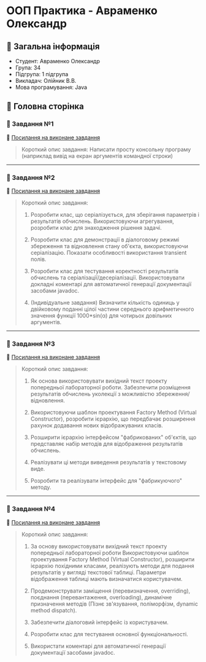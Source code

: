 # ООП Практика - Авраменко Олександр
 ## :scroll: Загальна інформація
 - Студент: Авраменко Олександр
 - Група: 34
 - Підгрупа: 1 підгрупа
 - Викладач: Олійник В.В.
 - Мова програмування: Java
## :page_facing_up: Головна сторінка
### 📌 Завдання №1

:file_folder: [Посилання на виконане завдання](https://github.com/avramenko13/Practice-2-OO-/blob/main/practice2avramenko/src/main/java/ex1/README.md )

>Короткий опис завдання: Написати просту консольну програму (наприклад вивід на екран аргументів командної строки)
___

### 📌 Завдання №2

 :file_folder: [Посилання на виконане завдання](https://github.com/avramenko13/Practice-2-OO-/blob/main/practice2avramenko/src/main/java/ex2/README.md)

>Короткий опис завдання: 
>1. Розробити клас, що серіалізується, для зберігання параметрів і результатів
обчислень.
Використовуючи агрегування, розробити клас для знаходження рішення
задачі.
>
>2. Розробити клас для демонстрації в діалоговому режимі збереження та
відновлення стану об'єкта, використовуючи серіалізацію. Показати особливості
використання transient полів.
>
>3. Розробити клас для тестування коректності результатів обчислень та
серіалізації/десеріалізації.
Використовувати докладні коментарі для автоматичної генерації
документації засобами javadoc.
>
>4. (Індивідуальне завдання) 
Визначити кількість одиниць у двійковому поданні цілої частини середнього
арифметичного значення функції 1000*sin(α) для чотирьох довільних
аргументів.
___

### 📌 Завдання №3

:file_folder: [Посилання на виконане завдання](https://github.com/avramenko13/Practice-2-OO-/blob/main/practice2avramenko/src/main/java/ex3/README.md )

>Короткий опис завдання: 
>
>1. Як основа використовувати вихідний текст проекту попередньої лабораторної роботи. Забезпечити розміщення результатів обчислень уколекції з можливістю збереження/відновлення.
>
>2. Використовуючи шаблон проектування Factory Method (Virtual Constructor), розробити ієрархію, що передбачає розширення рахунок додавання
нових відображуваних класів.
>
>3. Розширити ієрархію інтерфейсом "фабрикованих" об'єктів, що представляє набір методів для відображення результатів обчислень.
>
>4. Реалізувати ці методи виведення результатів у текстовому виде.
>
>5. Розробити та реалізувати інтерфейс для "фабрикуючого" методу.
___

### 📌 Завдання №4

:file_folder: [Посилання на виконане завдання](https://github.com/avramenko13/Practice-2-OO-/blob/main/practice2avramenko/src/main/java/ex4/README.md )

>Короткий опис завдання: 
>1. За основу використовувати вихідний текст проекту попередньої лабораторної роботи Використовуючи шаблон проектування Factory Method (Virtual Constructor), розширити ієрархію похідними класами, реалізують методи для подання результатів у вигляді текстової таблиці. Параметри відображення таблиці мають визначатися користувачем.
>
>2. Продемонструвати заміщення (перевизначення, overriding), поєднання (перевантаження, overloading), динамічне призначення методів
(Пізнє зв'язування, поліморфізм, dynamic method dispatch).
>
>3. Забезпечити діалоговий інтерфейс із користувачем.
>   
>4. Розробити клас для тестування основної функціональності.
>   
>5. Використати коментарі для автоматичної генерації документації засобами javadoc.
